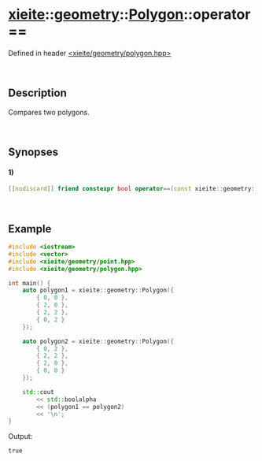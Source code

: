 # [xieite](../../../../../../xieite.md)\:\:[geometry](../../../../../../geometry.md)\:\:[Polygon](../../../../polygon.md)\:\:operator==
Defined in header [<xieite/geometry/polygon.hpp>](../../../../../../../include/xieite/geometry/polygon.hpp)

&nbsp;

## Description
Compares two polygons.

&nbsp;

## Synopses
#### 1)
```cpp
[[nodiscard]] friend constexpr bool operator==(const xieite::geometry::Polygon& polygon) noexcept;
```

&nbsp;

## Example
```cpp
#include <iostream>
#include <vector>
#include <xieite/geometry/point.hpp>
#include <xieite/geometry/polygon.hpp>

int main() {
    auto polygon1 = xieite::geometry::Polygon({
        { 0, 0 },
        { 2, 0 },
        { 2, 2 },
        { 0, 2 }
    });

    auto polygon2 = xieite::geometry::Polygon({
        { 0, 2 },
        { 2, 2 },
        { 2, 0 },
        { 0, 0 }
    });

    std::cout
        << std::boolalpha
        << (polygon1 == polygon2)
        << '\n';
}
```
Output:
```
true
```
